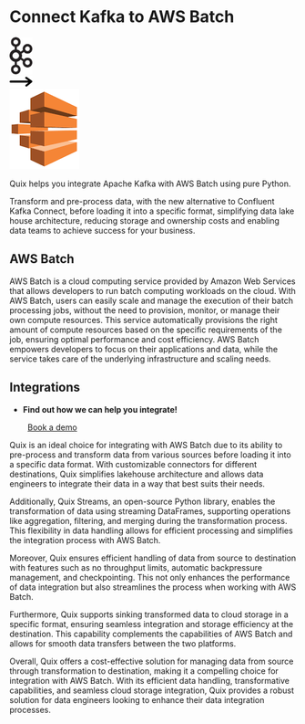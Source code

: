# Connect Kafka to AWS Batch

<div class="connect-images cards blog-grid-card" markdown>
<div>
<img src="../images/kafka_logo.png" width="40px" />
</div>
<div>
<img src="../images/arrow.svg" width="40px" />
</div>
<div>
<img src="./images/aws-batch_1.jpg" />
</div>
</div>

Quix helps you integrate Apache Kafka with AWS Batch using pure Python.

Transform and pre-process data, with the new alternative to Confluent Kafka Connect, before loading it into a specific format, simplifying data lake house architecture, reducing storage and ownership costs and enabling data teams to achieve success for your business.

## AWS Batch

AWS Batch is a cloud computing service provided by Amazon Web Services that allows developers to run batch computing workloads on the cloud. With AWS Batch, users can easily scale and manage the execution of their batch processing jobs, without the need to provision, monitor, or manage their own compute resources. This service automatically provisions the right amount of compute resources based on the specific requirements of the job, ensuring optimal performance and cost efficiency. AWS Batch empowers developers to focus on their applications and data, while the service takes care of the underlying infrastructure and scaling needs.

## Integrations

<div class="grid cards" markdown>

- __Find out how we can help you integrate!__

    <a class="md-button md-button--primary" href="https://quix.io/book-a-demo" target="_blank" style="margin:.5rem;">Book a demo</a>

</div>


Quix is an ideal choice for integrating with AWS Batch due to its ability to pre-process and transform data from various sources before loading it into a specific data format. With customizable connectors for different destinations, Quix simplifies lakehouse architecture and allows data engineers to integrate their data in a way that best suits their needs.

Additionally, Quix Streams, an open-source Python library, enables the transformation of data using streaming DataFrames, supporting operations like aggregation, filtering, and merging during the transformation process. This flexibility in data handling allows for efficient processing and simplifies the integration process with AWS Batch.

Moreover, Quix ensures efficient handling of data from source to destination with features such as no throughput limits, automatic backpressure management, and checkpointing. This not only enhances the performance of data integration but also streamlines the process when working with AWS Batch.

Furthermore, Quix supports sinking transformed data to cloud storage in a specific format, ensuring seamless integration and storage efficiency at the destination. This capability complements the capabilities of AWS Batch and allows for smooth data transfers between the two platforms.

Overall, Quix offers a cost-effective solution for managing data from source through transformation to destination, making it a compelling choice for integration with AWS Batch. With its efficient data handling, transformative capabilities, and seamless cloud storage integration, Quix provides a robust solution for data engineers looking to enhance their data integration processes.

